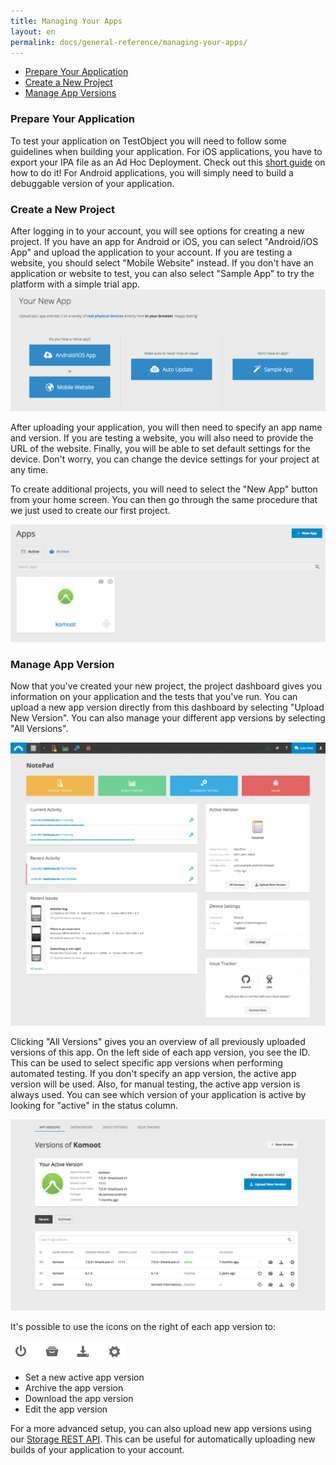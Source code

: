 ```yaml
---
title: Managing Your Apps
layout: en
permalink: docs/general-reference/managing-your-apps/
---
```


<ul>
	<li><a href="#prepare-your-application">Prepare Your Application</a></li>
	<li><a href="#create-new-project">Create a New Project</a></li>
	<li><a href="#app-versions">Manage App Versions</a></li>
</ul>

<!-- from faq -->
<h3 id="prepare-your-application">Prepare Your Application</h3>

To test your application on TestObject you will need to follow some guidelines when building your application. For iOS applications, you have to export your IPA file as an Ad Hoc Deployment. Check out this <a href="/docs/guides/creating-ipa/">short guide</a> on how to do it! For Android applications, you will simply need to build a debuggable version of your application.

<!-- info for whitelisting ip's -->

<h3 id="create-new-project">Create a New Project</h3>

After logging in to your account, you will see options for creating a new project. If you have an app for Android or iOS, you can select "Android/iOS App" and upload the application to your account. If you are testing a website, you should select "Mobile Website" instead. If you don't have an application or website to test, you can also select "Sample App" to try the platform with a simple trial app. 
<br>
<img class="center shadow" src="/img/settings/upload_app.png">
<br>

After uploading your application, you will then need to specify an app name and version. If you are testing a website, you will also need to provide the URL of the website. Finally, you will be able to set default settings for the device. Don't worry, you can change the device settings for your project at any time. 

To create additional projects, you will need to select the "New App" button from your home screen. You can then go through the same procedure that we just used to create our first project.

<img class="center shadow" src="/img/settings/new_app.png">

<h3 id="app-versions">Manage App Version</h3>

Now that you've created your new project, the project dashboard gives you information on your application and the tests that you've run. You can upload a new app version directly from this dashboard by selecting "Upload New Version". You can also manage your different app versions by selecting "All Versions".

<img class="center shadow" src="/img/dashboard/app-dashboard.png">


Clicking "All Versions" gives you an overview of all previously uploaded versions of this app. On the left side of each app version, you see the ID. This can be used to select specific app versions when performing automated testing. If you don't specify an app version, the active app version will be used. Also, for manual testing, the active app version is always used. You can see which version of your application is active by looking for "active" in the status column.

<img class="center shadow" src="/img/settings/app-versions.png">

It's possible to use the icons on the right of each app version to:

<img src="/img/settings/app-version-icons.png">

- Set a new active app version
- Archive the app version
- Download the app version
- Edit the app version

For a more advanced setup, you can also upload new app versions using our <a href="/docs/api/storage/">Storage REST API</a>. This can be useful for automatically uploading new builds of your application to your account.
